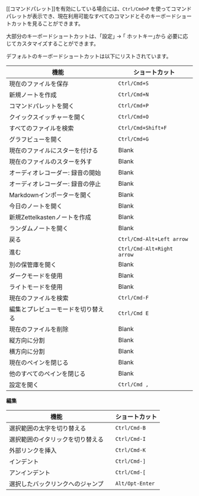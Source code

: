 [[コマンドパレット]]を有効にしている場合には、`Ctrl/Cmd+P` を使ってコマンドパレットが表示でき、現在利用可能なすべてのコマンドとそのキーボードショートカットを見ることができます。

大部分のキーボードショートカットは、｢設定｣ → ｢ ホットキー｣から
必要に応じてカスタマイズすることができます。

デフォルトのキーボードショートカットは以下にリストされています。

機能                        |   | ショートカット          
------------------------------- | - | ------------------
現在のファイルを保存               |   | `Ctrl/Cmd+S`      
新規ノートを作成                 |   | `Ctrl/Cmd+N`      
コマンドパレットを開く           |   | `Ctrl/Cmd+P`      
クイックスイッチャーを開く             |   | `Ctrl/Cmd+O`      
すべてのファイルを検索             |   | `Ctrl/Cmd+Shift+F`
グラフビューを開く                 |   | `Ctrl/Cmd+G`      
現在のファイルにスターを付ける               |   | Blank             
現在のファイルのスターを外す             |   | Blank             
オーディオレコーダー: 録音の開始  |   | Blank             
オーディオレコーダー: 録音の停止  |   | Blank             
Markdownインポーターを開く         |   | Blank             
今日のノートを開く               |   | Blank             
新規Zettelkastenノートを作成    |   | Blank             
ランダムノートを開く                |   | Blank             
戻る                   |   | `Ctrl/Cmd-Alt+Left arrow`  
進む                |   | `Ctrl/Cmd-Alt+Right arrow`  
別の保管庫を開く             |   | Blank             
ダークモードを使用                   |   | Blank             
ライトモードを使用                  |   | Blank             
現在のファイルを検索             |   | `Ctrl/Cmd-F`      
編集とプレビューモードを切り替える        |   | `Ctrl/Cmd E`      
現在のファイルを削除             |   | Blank             
縦方向に分割                  |   | Blank             
横方向に分割                |   | Blank             
現在のペインを閉じる               |   | Blank             
他のすべてのペインを閉じる           |   | Blank             
設定を開く                   |   | `Ctrl/Cmd ,`      

**編集**

機能             |   | ショートカット    
-------------------- | - | ------------
選択範囲の太字を切り替える   |   | `Ctrl/Cmd-B` 
選択範囲のイタリックを切り替える |   | `Ctrl/Cmd-I`
外部リンクを挿入 |   | `Ctrl/Cmd-K`
インデント               |   | `Ctrl/Cmd-]`
アンインデント             |   | `Ctrl/Cmd-[`
選択したバックリンクへのジャンプ     |   | `Alt/Opt-Enter`
